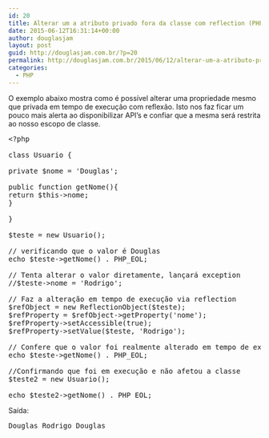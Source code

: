 ```yaml
---
id: 20
title: Alterar um a atributo privado fora da classe com reflection (PHP)
date: 2015-06-12T16:31:14+00:00
author: douglasjam
layout: post
guid: http://douglasjam.com.br/?p=20
permalink: http://douglasjam.com.br/2015/06/12/alterar-um-a-atributo-privado-com-reflection-php/
categories:
  - PHP
---
```

O exemplo abaixo mostra como é possível alterar uma propriedade mesmo que privada em tempo de execução com reflexão. Isto nos faz ficar um pouco mais alerta ao disponibilizar API&#8217;s e confiar que a mesma será restrita ao nosso escopo de classe.

<pre class="lang:php decode:true   ">&lt;?php

class Usuario {

private $nome = 'Douglas';

public function getNome(){
return $this-&gt;nome;
}

}

$teste = new Usuario();

// verificando que o valor é Douglas
echo $teste-&gt;getNome() . PHP_EOL;

// Tenta alterar o valor diretamente, lançará exception
//$teste-&gt;nome = 'Rodrigo';

// Faz a alteração em tempo de execução via reflection
$refObject = new ReflectionObject($teste);
$refProperty = $refObject-&gt;getProperty('nome');
$refProperty-&gt;setAccessible(true);
$refProperty-&gt;setValue($teste, 'Rodrigo');

// Confere que o valor foi realmente alterado em tempo de execução
echo $teste-&gt;getNome() . PHP_EOL;

//Confirmando que foi em execução e não afetou a classe
$teste2 = new Usuario();

echo $teste2-&gt;getNome() . PHP_EOL;</pre>

Saída:

<pre class="lang:default decode:true ">Douglas Rodrigo Douglas</pre>

&nbsp;